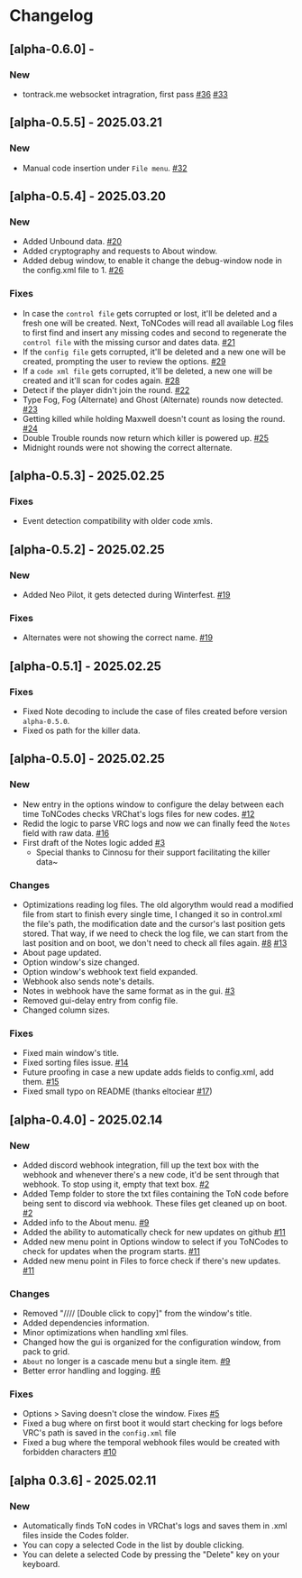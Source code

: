 # Changelog

## [alpha-0.6.0] -

### New
- tontrack.me websocket intragration, first pass [#36](https://github.com/69MichelleDB/ToNCodes/issues/36) [#33](https://github.com/69MichelleDB/ToNCodes/issues/33)

## [alpha-0.5.5] - 2025.03.21

### New
- Manual code insertion under `File menu`. [#32](https://github.com/69MichelleDB/ToNCodes/issues/32)

## [alpha-0.5.4] - 2025.03.20

### New
- Added Unbound data. [#20](https://github.com/69MichelleDB/ToNCodes/issues/20)
- Added cryptography and requests to About window.
- Added debug window, to enable it change the debug-window node in the config.xml file to 1. [#26](https://github.com/69MichelleDB/ToNCodes/issues/26)

### Fixes
- In case the `control file` gets corrupted or lost, it'll be deleted and a fresh one will be created. Next, ToNCodes will read all available Log files to first find and insert any missing codes and second to regenerate the `control file` with the missing cursor and dates data. [#21](https://github.com/69MichelleDB/ToNCodes/issues/21)
- If the `config file` gets corrupted, it'll be deleted and a new one will be created, prompting the user to review the options. [#29](https://github.com/69MichelleDB/ToNCodes/issues/29)
- If a `code xml file` gets corrupted, it'll be deleted, a new one will be created and it'll scan for codes again. [#28](https://github.com/69MichelleDB/ToNCodes/issues/28)
- Detect if the player didn't join the round. [#22](https://github.com/69MichelleDB/ToNCodes/issues/22)
- Type Fog, Fog (Alternate) and Ghost (Alternate) rounds now detected. [#23](https://github.com/69MichelleDB/ToNCodes/issues/23)
- Getting killed while holding Maxwell doesn't count as losing the round. [#24](https://github.com/69MichelleDB/ToNCodes/issues/24)
- Double Trouble rounds now return which killer is powered up. [#25](https://github.com/69MichelleDB/ToNCodes/issues/25)
- Midnight rounds were not showing the correct alternate.


## [alpha-0.5.3] - 2025.02.25

### Fixes
- Event detection compatibility with older code xmls.

## [alpha-0.5.2] - 2025.02.25

### New
- Added Neo Pilot, it gets detected during Winterfest. [#19](https://github.com/69MichelleDB/ToNCodes/issues/19)

### Fixes
- Alternates were not showing the correct name. [#19](https://github.com/69MichelleDB/ToNCodes/issues/19)

## [alpha-0.5.1] - 2025.02.25

### Fixes
- Fixed Note decoding to include the case of files created before version `alpha-0.5.0`.
- Fixed os path for the killer data.

## [alpha-0.5.0] - 2025.02.25

### New
- New entry in the options window to configure the delay between each time ToNCodes checks VRChat's logs files for new codes. [#12](https://github.com/69MichelleDB/ToNCodes/issues/12)
- Redid the logic to parse VRC logs and now we can finally feed the `Notes` field with raw data. [#16](https://github.com/69MichelleDB/ToNCodes/issues/16)
- First draft of the Notes logic added [#3](https://github.com/69MichelleDB/ToNCodes/issues/3)
    - Special thanks to Cinnosu for their support facilitating the killer data~

### Changes
- Optimizations reading log files. The old algorythm would read a modified file from start to finish every single time, I changed it so in control.xml the file's path, the modification date and the cursor's last position gets stored. That way, if we need to check the log file, we can start from the last position and on boot, we don't need to check all files again. [#8](https://github.com/69MichelleDB/ToNCodes/issues/8) [#13](https://github.com/69MichelleDB/ToNCodes/issues/13)
- About page updated.
- Option window's size changed.
- Option window's webhook text field expanded.
- Webhook also sends note's details.
- Notes in webhook have the same format as in the gui. [#3](https://github.com/69MichelleDB/ToNCodes/issues/3)
- Removed gui-delay entry from config file.
- Changed column sizes.

### Fixes
- Fixed main window's title.
- Fixed sorting files issue. [#14](https://github.com/69MichelleDB/ToNCodes/issues/14)
- Future proofing in case a new update adds fields to config.xml, add them. [#15](https://github.com/69MichelleDB/ToNCodes/issues/15)
- Fixed small typo on README (thanks eltociear [#17](https://github.com/69MichelleDB/ToNCodes/pull/17))

## [alpha-0.4.0] - 2025.02.14

### New
- Added discord webhook integration, fill up the text box with the webhook and whenever there's a new code, it'd be sent through that webhook. To stop using it, empty that text box. [#2](https://github.com/69MichelleDB/ToNCodes/issues/2)
- Added Temp folder to store the txt files containing the ToN code before being sent to discord via webhook. These files get cleaned up on boot. [#2](https://github.com/69MichelleDB/ToNCodes/issues/2)
- Added info to the About menu. [#9](https://github.com/69MichelleDB/ToNCodes/issues/9)
- Added the ability to automatically check for new updates on github [#11](https://github.com/69MichelleDB/ToNCodes/issues/11)
- Added new menu point in Options window to select if you ToNCodes to check for updates when the program starts. [#11](https://github.com/69MichelleDB/ToNCodes/issues/11)
- Added new menu point in Files to force check if there's new updates. [#11](https://github.com/69MichelleDB/ToNCodes/issues/11)

### Changes
- Removed "//// [Double click to copy]" from the window's title.
- Added dependencies information.
- Minor optimizations when handling xml files.
- Changed how the gui is organized for the configuration window, from pack to grid.
- `About` no longer is a cascade menu but a single item.  [#9](https://github.com/69MichelleDB/ToNCodes/issues/9)
- Better error handling and logging. [#6](https://github.com/69MichelleDB/ToNCodes/issues/6)

### Fixes
- Options > Saving doesn't close the window. Fixes [#5](https://github.com/69MichelleDB/ToNCodes/issues/5)
- Fixed a bug where on first boot it would start checking for logs before VRC's path is saved in the `config.xml` file
- Fixed a bug where the temporal webhook files would be created with forbidden characters [#10](https://github.com/69MichelleDB/ToNCodes/issues/10)

## [alpha 0.3.6] - 2025.02.11

### New
- Automatically finds ToN codes in VRChat's logs and saves them in .xml files inside the Codes folder.
- You can copy a selected Code in the list by double clicking.
- You can delete a selected Code by pressing the "Delete" key on your keyboard.